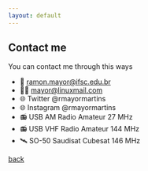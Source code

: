 ```yaml
---
layout: default
---
```


## Contact me

You can contact me through this ways

- 📧 ramon.mayor@ifsc.edu.br
- 📧🐧 mayor@linuxmail.com
- 🌐 Twitter @rmayormartins
- 🌐 Instagram @rmayormartins
- 📻 USB AM Radio Amateur 27 MHz
- 📻 USB VHF Radio Amateur 144 MHz
- 🛰️ SO-50 Saudisat Cubesat 146 MHz

[back](./)
